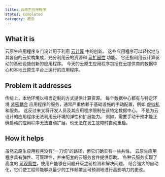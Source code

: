 ```yaml
---
title: 云原生应用程序
status: Completed
category: 概念
---
```


## What it is

云原生应用程序专门设计用于利用 [云计算](/zh-cn/cloud-computing/) 中的创新。
这些应用程序可以轻松地与其各自的云架构集成，充分利用云的资源和 [可扩展性](/zh-cn/scalability/) 功能。
它还指利用云计算驱动的基础设施创新的应用程序。
今天的云原生应用程序包括在云提供商的数据中心和本地云原生平台上运行的应用程序。

## Problem it addresses

传统上，本地环境以相当定制的方式提供计算资源。
每个数据中心都有与特定环境 [紧密耦合](/tightly-coupled-architectures/) 应用程序的服务，通常严重依赖于基础设施的手动配置，例如 [虚拟机](/zh-cn/virtual-machine/) 和服务。
这反过来又将开发人员及其应用程序限制在该特定数据中心。
不是为云设计的应用程序无法利用云环境的弹性和扩展能力。
例如，需要手动干预才能正确启动的应用程序无法自动扩展，也无法在发生故障时自动重启。

## How it helps

虽然云原生应用程序没有“一刀切”的路径，但它们确实有一些共性。
云原生应用程序具有弹性、可管理性，并由配套的云服务套件提供帮助。
各种云服务实现了高度的 [可观察性](/observability/)，使用户能够在问题升级之前检测和解决问题。
结合强大的自动化，它们使工程师能够以最少的工作频繁且可预测地进行高影响力的更改。
